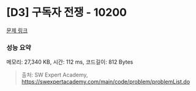 # [D3] 구독자 전쟁 - 10200 

[문제 링크](https://swexpertacademy.com/main/code/problem/problemDetail.do?contestProbId=AXMCXV_qVgkDFAWv) 

### 성능 요약

메모리: 27,340 KB, 시간: 112 ms, 코드길이: 812 Bytes



> 출처: SW Expert Academy, https://swexpertacademy.com/main/code/problem/problemList.do